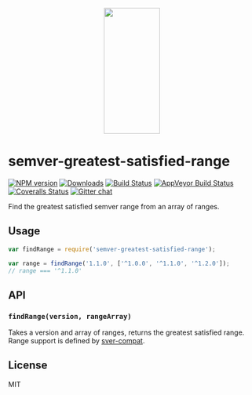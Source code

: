 <p align="center">
  <a href="http://gulpjs.com">
    <img height="257" width="114" src="https://raw.githubusercontent.com/gulpjs/artwork/master/gulp-2x.png">
  </a>
</p>

# semver-greatest-satisfied-range

[![NPM version][npm-image]][npm-url] [![Downloads][downloads-image]][npm-url] [![Build Status][travis-image]][travis-url] [![AppVeyor Build Status][appveyor-image]][appveyor-url] [![Coveralls Status][coveralls-image]][coveralls-url] [![Gitter chat][gitter-image]][gitter-url]

Find the greatest satisfied semver range from an array of ranges.

## Usage

```js
var findRange = require('semver-greatest-satisfied-range');

var range = findRange('1.1.0', ['^1.0.0', '^1.1.0', '^1.2.0']);
// range === '^1.1.0'
```

## API

### `findRange(version, rangeArray)`

Takes a version and array of ranges, returns the greatest satisfied range. Range support is defined by [sver-compat][range-support].

## License

MIT

[range-support]: https://github.com/phated/sver-compat#range-support

[downloads-image]: http://img.shields.io/npm/dm/semver-greatest-satisfied-range.svg
[npm-url]: https://www.npmjs.com/package/semver-greatest-satisfied-range
[npm-image]: http://img.shields.io/npm/v/semver-greatest-satisfied-range.svg

[travis-url]: https://travis-ci.org/gulpjs/semver-greatest-satisfied-range
[travis-image]: http://img.shields.io/travis/gulpjs/semver-greatest-satisfied-range.svg?label=travis-ci

[appveyor-url]: https://ci.appveyor.com/project/gulpjs/semver-greatest-satisfied-range
[appveyor-image]: https://img.shields.io/appveyor/ci/gulpjs/semver-greatest-satisfied-range.svg?label=appveyor

[coveralls-url]: https://coveralls.io/r/gulpjs/semver-greatest-satisfied-range
[coveralls-image]: http://img.shields.io/coveralls/gulpjs/semver-greatest-satisfied-range/master.svg

[gitter-url]: https://gitter.im/gulpjs/gulp
[gitter-image]: https://badges.gitter.im/gulpjs/gulp.svg
